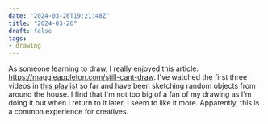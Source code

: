 ```yaml
---
date: "2024-03-26T19:21:48Z"
title: "2024-03-26"
draft: false
tags:
- drawing
---
```


As someone learning to draw, I really enjoyed this article: <https://maggieappleton.com/still-cant-draw>.
I've watched the first three videos in [this playlist](https://www.youtube.com/playlist?list=PL1HIh25sbqZnkA1T09UtVHoyjYaMJuK0a) so far and have been sketching random objects from around the house.
I find that I'm not too big of a fan of my drawing as I'm doing it but when I return to it later, I seem to like it more.
Apparently, this is a common experience for creatives.